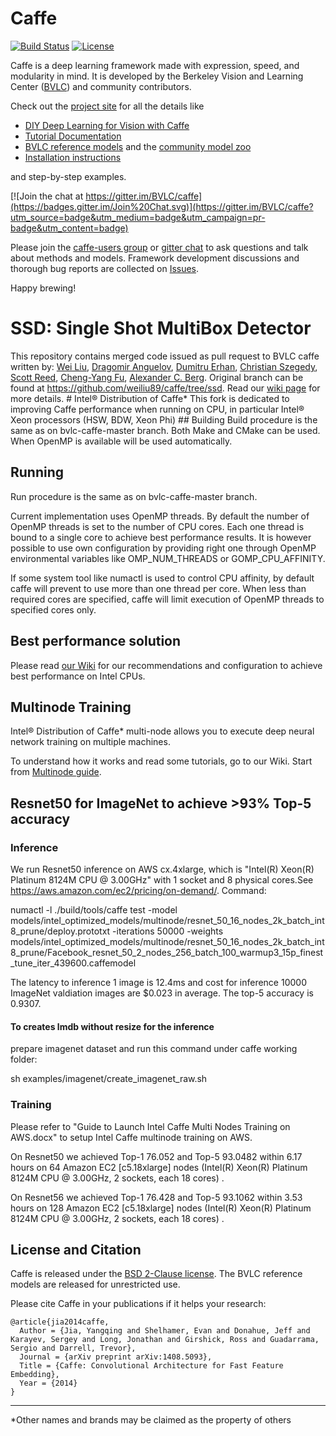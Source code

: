 # Caffe
[![Build Status](https://travis-ci.org/BVLC/caffe.svg?branch=master)](https://travis-ci.org/BVLC/caffe)
[![License](https://img.shields.io/badge/license-BSD-blue.svg)](LICENSE)

Caffe is a deep learning framework made with expression, speed, and modularity in mind.
It is developed by the Berkeley Vision and Learning Center ([BVLC](http://bvlc.eecs.berkeley.edu)) and community contributors.

Check out the [project site](http://caffe.berkeleyvision.org) for all the details like
- [DIY Deep Learning for Vision with Caffe](https://docs.google.com/presentation/d/1UeKXVgRvvxg9OUdh_UiC5G71UMscNPlvArsWER41PsU/edit#slide=id.p)
- [Tutorial Documentation](http://caffe.berkeleyvision.org/tutorial/)
- [BVLC reference models](http://caffe.berkeleyvision.org/model_zoo.html) and the [community model zoo](https://github.com/BVLC/caffe/wiki/Model-Zoo)
- [Installation instructions](https://github.com/intel/caffe/wiki/Installation)

and step-by-step examples.

[![Join the chat at https://gitter.im/BVLC/caffe](https://badges.gitter.im/Join%20Chat.svg)](https://gitter.im/BVLC/caffe?utm_source=badge&utm_medium=badge&utm_campaign=pr-badge&utm_content=badge)

Please join the [caffe-users group](https://groups.google.com/forum/#!forum/caffe-users) or [gitter chat](https://gitter.im/BVLC/caffe) to ask questions and talk about methods and models.
Framework development discussions and thorough bug reports are collected on [Issues](https://github.com/BVLC/caffe/issues).

Happy brewing!


# SSD: Single Shot MultiBox Detector
This repository contains merged code issued as pull request to BVLC caffe written by:
[Wei Liu](http://www.cs.unc.edu/~wliu/), [Dragomir Anguelov](https://www.linkedin.com/in/dragomiranguelov), [Dumitru Erhan](http://research.google.com/pubs/DumitruErhan.html), [Christian Szegedy](http://research.google.com/pubs/ChristianSzegedy.html), [Scott Reed](http://www-personal.umich.edu/~reedscot/), [Cheng-Yang Fu](http://www.cs.unc.edu/~cyfu/), [Alexander C. Berg](http://acberg.com).  Original branch can be found at https://github.com/weiliu89/caffe/tree/ssd.  Read our [wiki page](https://github.com/intel/caffe/wiki/SSD:-Single-Shot-MultiBox-Detector) for more details.  # Intel® Distribution of Caffe* This fork is dedicated to improving Caffe performance when running on CPU, in particular Intel® Xeon processors (HSW, BDW, Xeon Phi) ## Building Build procedure is the same as on bvlc-caffe-master branch. Both Make and CMake can be used.
When OpenMP is available will be used automatically.

## Running
Run procedure is the same as on bvlc-caffe-master branch.

Current implementation uses OpenMP threads. By default the number of OpenMP threads is set
to the number of CPU cores. Each one thread is bound to a single core to achieve best
performance results. It is however possible to use own configuration by providing right
one through OpenMP environmental variables like OMP_NUM_THREADS or GOMP_CPU_AFFINITY.

If some system tool like numactl is used to control CPU affinity, by default caffe will prevent
to use more than one thread per core. When less than required cores are specified, caffe will
limit execution of OpenMP threads to specified cores only.

## Best performance solution
Please read [our Wiki](https://github.com/intel/caffe/wiki/Recommendations-to-achieve-best-performance) for our recommendations and configuration to achieve best performance on Intel CPUs. 

## Multinode Training
Intel® Distribution of Caffe* multi-node allows you to execute deep neural network training on multiple machines.

To understand how it works and read some tutorials, go to our Wiki. Start from [Multinode guide](https://github.com/intel/caffe/wiki/Multinode-guide).

## Resnet50 for ImageNet to achieve >93% Top-5 accuracy 
### Inference
We run Resnet50 inference on AWS cx.4xlarge, which is "Intel(R) Xeon(R) Platinum 8124M CPU @ 3.00GHz" with 1 socket and 8 physical cores.See https://aws.amazon.com/ec2/pricing/on-demand/. Command:

   numactl -l ./build/tools/caffe test -model models/intel_optimized_models/multinode/resnet_50_16_nodes_2k_batch_int8_prune/deploy.prototxt -iterations 50000 -weights models/intel_optimized_models/multinode/resnet_50_16_nodes_2k_batch_int8_prune/Facebook_resnet_50_2_nodes_256_batch_100_warmup3_15p_finest_tune_iter_439600.caffemodel

The latency to inference 1 image is 12.4ms and cost for inference 10000 ImageNet valdiation images are $0.023 in average. The top-5 accuracy is 0.9307. 

#### To creates lmdb without resize for the inference
   prepare imagenet dataset and run this command under caffe working folder:
 
   sh examples/imagenet/create_imagenet_raw.sh

### Training
Please refer to "Guide to Launch Intel Caffe Multi Nodes Training on AWS.docx" to setup Intel Caffe multinode training on AWS. 

On Resnet50 we achieved Top-1 76.052 and Top-5 93.0482 within 6.17 hours on 64 Amazon EC2 [c5.18xlarge] nodes (Intel(R) Xeon(R) Platinum 8124M CPU @ 3.00GHz, 2 sockets, each 18 cores) .

On Resnet56 we achieved Top-1 76.428 and Top-5 93.1062 within 3.53 hours on 128 Amazon EC2 [c5.18xlarge] nodes (Intel(R) Xeon(R) Platinum 8124M CPU @ 3.00GHz, 2 sockets, each 18 cores) .

## License and Citation
Caffe is released under the [BSD 2-Clause license](https://github.com/BVLC/caffe/blob/master/LICENSE).
The BVLC reference models are released for unrestricted use.

Please cite Caffe in your publications if it helps your research:

    @article{jia2014caffe,
      Author = {Jia, Yangqing and Shelhamer, Evan and Donahue, Jeff and Karayev, Sergey and Long, Jonathan and Girshick, Ross and Guadarrama, Sergio and Darrell, Trevor},
      Journal = {arXiv preprint arXiv:1408.5093},
      Title = {Caffe: Convolutional Architecture for Fast Feature Embedding},
      Year = {2014}
    }

***
 *Other names and brands may be claimed as the property of others



